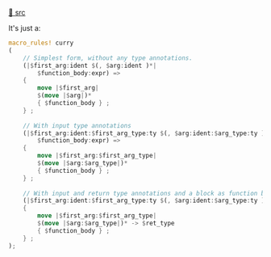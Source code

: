 [src/gh]: https://github.com/AlienKevin/curry-macro.git "(Rust) Have fun currying using Rust's native closure syntax"

[🦀 src][src/gh]

It's just a: 

~~~ rust
macro_rules! curry 
(
	// Simplest form, without any type annotations.
	(|$first_arg:ident $(, $arg:ident )*| 
		$function_body:expr) => 
	{
		move |$first_arg| 
		$(move |$arg|)* 
		{ $function_body } ;
	} ;
	
	// With input type annotations
	(|$first_arg:ident:$first_arg_type:ty $(, $arg:ident:$arg_type:ty )*| 
		$function_body:expr) => 
	{
		move |$first_arg:$first_arg_type| 
		$(move |$arg:$arg_type|)* 
		{ $function_body } ;
	} ;
	
	// With input and return type annotations and a block as function body
	(|$first_arg:ident:$first_arg_type:ty $(, $arg:ident:$arg_type:ty )*| -> $ret_type:ty $function_body:block) => 
	{
		move |$first_arg:$first_arg_type| 
		$(move |$arg:$arg_type|)* -> $ret_type 
		{ $function_body } ;
	} ;
);
~~~
